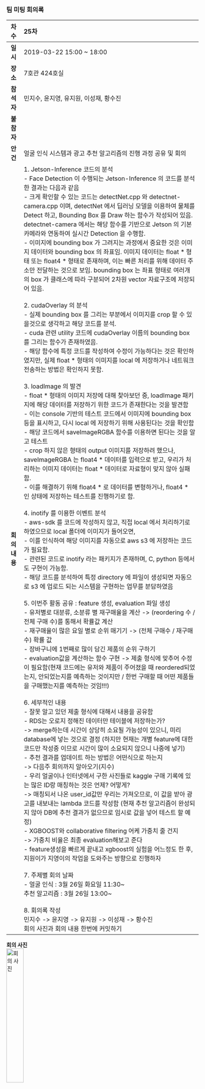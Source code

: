 ### 팀 미팅 회의록

|     차수     | 25차                                                         |
| :----------: | :----------------------------------------------------------- |
|   **일시**   | 2019-03-22 15:00 ~ 18:00     |
|   **장소**   | 7호관 424호실                               |
|  **참석자**  | 민지수, 윤지영, 유지원, 이성재, 황수진                       |
|  **불참자**  |                                                              |
|   **안건**   | 얼굴 인식 시스템과 광고 추천 알고리즘의 진행 과정 공유 및 회의                |
| **회의내용** | 1. Jetson-Inference 코드의 분석 <br/> - Face Detection 이 수행되는 Jetson-Inference 의 코드를 분석한 결과는 다음과 같음 <br/> - 크게 확인할 수 있는 코드는 detectNet.cpp 와 detectnet-camera.cpp 이며, detectNet 에서 딥러닝 모델을 이용하여 물체를 Detect 하고, Bounding Box 를 Draw 하는 함수가 작성되어 있음. detectnet-camera 에서는 해당 함수를 기반으로 Jetson 의 기본 카메라와 연동하여 실시간 Detection 을 수행함. <br/> - 이미지에 bounding box 가 그려지는 과정에서 중요한 것은 이미지 데이터와 bounding box 의 좌표임. 이미지 데이터는 float * 형태 또는 float4 * 형태로 존재하며, 이는 빠른 처리를 위해 데이터 주소만 전달하는 것으로 보임. bounding box 는 좌표 형태로 여러개의 box 가 클래스에 따라 구분되어 2차원 vector 자료구조에 저장되어 있음. <br/> <br/> 2. cudaOverlay 의 분석<br/> -  실제 bounding box 를 그리는 부분에서 이미지를 crop 할 수 있을것으로 생각하고 해당 코드를 분석.  <br/> - cuda 관련 utility 코드에 cudaOverlay 이름의 bounding box 를 그리는 함수가 존재하였음. <br/> - 해당 함수에 특정 코드를 작성하여 수정이 가능하다는 것은 확인하였지만, 실제 float * 형태의 이미지를 local 에 저장하거나 네트워크 전송하는 방법은 확인하지 못함.<br/><br/>3. loadImage 의 발견<br/> - float * 형태의 이미지 저장에 대해 찾아보던 중, loadImage 패키지에 해당 데이터를 저장하기 위한 코드가 존재한다는 것을 발견함<br/>- 이는 console 기반의 테스트 코드에서 이미지에 bounding box 등을 표시하고, 다시 local 에 저장하기 위해 사용된다는 것을 확인함<br/> - 해당 코드에서 saveImageRGBA 함수를 이용하면 된다는 것을 알고 테스트 <br/> -  crop 하지 않은 형태의 output 이미지를 저장하려 했으나, saveImageRGBA 는 float4 * 데이터를 입력으로 받고, 우리가 처리하는 이미지 데이터는 float * 데이터로 자료형이 맞지 않아 실패함. <br/> - 이를 해결하기 위해 float4 * 로 데이터를 변형하거나, float4 * 인 상태에 저장하는 테스트를 진행하기로 함. <br/><br/> 4. inotify 를 이용한 이벤트 분석 <br/> - aws-sdk 를 코드에 작성하지 않고, 직접 local 에서 처리하기로 하였으므로 local 폴더에 이미지가 들어오면,<br/> - 이를 인식하여 해당 이미지를 자동으로 aws s3 에 저장하는 코드가 필요함.  <br/>- 관련된 코드로 inotify 라는 패키지가 존재하며, C, python 등에서도 구현이 가능함.<br/>- 해당 코드를 분석하여 특정 directory 에 파일이 생성되면 자동으로 s3 에 업로드 되는 시스템을 구현하는 업무를 분담하였음<br/><br/>5. 이번주 활동 공유 : feature 생성, evaluation 파일 생성 <br/> - 유저별로 대분류, 소분류 별 재구매율을 계산 -> (reordering 수 / 전체 구매 수)를 통해서 확률값 계산 <br/> - 재구매율이 많은 요일 별로 순위 매기기 -> (전체 구매수 / 재구매 수) 확률 값 <br/> - 장바구니에 1번째로 많이 담긴 제품의 순위 구하기 <br/> - evaluation값을 계산하는 함수 구현 -> 제출 형식에 맞추어 수정이 필요함(현재 코드에는 유저와 제품이 주어졌을 때  reordered되었는지, 안되었는지를 예측하는 것이지만 / 한번 구매할 때 어떤 제품들을 구매했는지를 예측하는 것임!!!)<br/><br/>6. 세부적인 내용 <br/> - 잘못 알고 있던 제출 형식에 대해서 내용을 공유함 <br/> - RDS는 오로지 정해진 데이터만 테이블에 저장하는가? <br/> -> merge하는데 시간이 상당히 소요될 가능성이 있으니, 미리 database에 넣는 것으로 결정 (하지만 현재는 개별 feature에 대한 코드만 작성중 이므로 시간이 많이 소요되지 않으니 나중에 넣기)<br/> - 추천 결과를 업데이트 하는 방법은 어떤식으로 하는지 <br/> -> 다음주 회의까지 알아오기(지수)  <br/> - 우리 얼굴이나 인터넷에서 구한 사진들로 kaggle 구매 기록에 있는 많은 ID랑 매칭하는 것은 언제? 어떻게? <br/> -> 매칭되서 나온 user_id값만 우리는 가져오므로, 이 값을 받아 광고를 내보내는 lambda 코드를 작성함 (현재 추천 알고리즘이 완성되지 않아 DB에 추천 결과가 없으므로 임시로 값을 넣어 테스트 할 예정) <br/> - XGBOOST와 collaborative filtering 어케 가중치 줄 건지 <br/>-> 가중치 비율은 최종 evaluation해보고 준다 <br/> - feature생성을 빠르게 끝내고 xgboost의 실험을 어느정도 한 후, 지원이가 지영이의 작업을 도와주는 방향으로 진행하자<br/><br/>7. 주제별 회의 날짜 <br/> - 얼굴 인식 : 3월 26일 화요일 11:30~ <br/> 추천 알고리즘 : 3월 26일 13:00~<br/><br/> 8. 회의록 작성 <br/> 민지수 -> 윤지영 -> 유지원 -> 이성재 -> 황수진 <br/> 회의 사진과 회의 내용 한번에 커밋하기 |


**회의 사진**<br/><img src="https://github.com/kookmin-sw/2019-cap1-2019_4/blob/master/doc/%ED%9A%8C%EC%9D%98%EB%A1%9D/pictures/2019_03_22.JPG" alt="회의 사진" width = "30%" height="30%"><br/>
